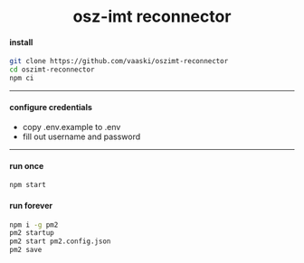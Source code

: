 <h1 align="center">osz-imt reconnector</h1>

#### install

```bash
git clone https://github.com/vaaski/oszimt-reconnector
cd oszimt-reconnector
npm ci
```

---

#### configure credentials

- copy .env.example to .env
- fill out username and password

---

#### run once

```bash
npm start
```

#### run forever

```bash
npm i -g pm2
pm2 startup
pm2 start pm2.config.json
pm2 save
```
